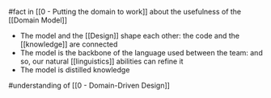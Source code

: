 #fact in [[0 - Putting the domain to work]] about the usefulness of the [[Domain Model]]

- The model and the [[Design]] shape each other: the code and the [[knowledge]] are connected
- The model is the backbone of the language used between the team: and so, our natural [[linguistics]] abilities can refine it
- The model is distilled knowledge

#understanding  of [[0 - Domain-Driven Design]]
